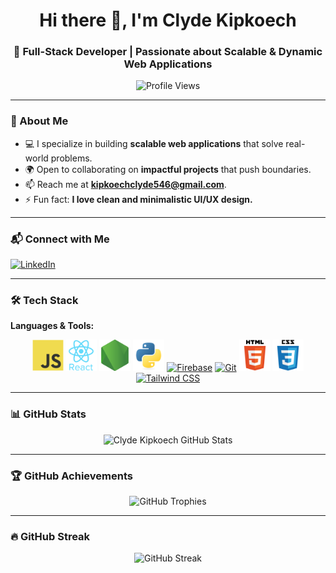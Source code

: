 <h1 align="center">Hi there 👋, I'm Clyde Kipkoech</h1>
<h3 align="center">🚀 Full-Stack Developer | Passionate about Scalable & Dynamic Web Applications</h3>

<p align="center">
  <img src="https://komarev.com/ghpvc/?username=clyde-kipkoech&label=Profile%20Views&color=0e75b6&style=flat" alt="Profile Views" />
</p>

---

### 🚀 About Me  
- 💻 I specialize in building **scalable web applications** that solve real-world problems.  
- 🌍 Open to collaborating on **impactful projects** that push boundaries.  
- 📫 Reach me at **[kipkoechclyde546@gmail.com](mailto:kipkoechclyde546@gmail.com)**.  
- ⚡ Fun fact: **I love clean and minimalistic UI/UX design.**  

---

### 📬 Connect with Me  
<p align="left">
  <a href="https://linkedin.com/in/clyde-kipkoech" target="_blank">
    <img src="https://img.shields.io/badge/LinkedIn-0077B5?style=for-the-badge&logo=linkedin&logoColor=white" alt="LinkedIn" />
  </a>
</p>

---

### 🛠️ Tech Stack  
**Languages & Tools:**  
<p align="center">
  <a href="https://developer.mozilla.org/en-US/docs/Web/JavaScript" target="_blank"><img src="https://raw.githubusercontent.com/devicons/devicon/master/icons/javascript/javascript-original.svg" alt="JavaScript" width="50" height="50"/></a>
  <a href="https://reactjs.org/" target="_blank"><img src="https://raw.githubusercontent.com/devicons/devicon/master/icons/react/react-original-wordmark.svg" alt="React" width="50" height="50"/></a>
  <a href="https://nodejs.org/" target="_blank"><img src="https://raw.githubusercontent.com/devicons/devicon/master/icons/nodejs/nodejs-original.svg" alt="Node.js" width="50" height="50"/></a>
  <a href="https://www.python.org" target="_blank"><img src="https://raw.githubusercontent.com/devicons/devicon/master/icons/python/python-original.svg" alt="Python" width="50" height="50"/></a>
  <a href="https://firebase.google.com/" target="_blank"><img src="https://www.vectorlogo.zone/logos/firebase/firebase-icon.svg" alt="Firebase" width="50" height="50"/></a>
  <a href="https://git-scm.com/" target="_blank"><img src="https://www.vectorlogo.zone/logos/git-scm/git-scm-icon.svg" alt="Git" width="50" height="50"/></a>
  <a href="https://www.w3.org/html/" target="_blank"><img src="https://raw.githubusercontent.com/devicons/devicon/master/icons/html5/html5-original-wordmark.svg" alt="HTML5" width="50" height="50"/></a>
  <a href="https://www.w3schools.com/css/" target="_blank"><img src="https://raw.githubusercontent.com/devicons/devicon/master/icons/css3/css3-original-wordmark.svg" alt="CSS3" width="50" height="50"/></a>
  <a href="https://tailwindcss.com/" target="_blank"><img src="https://www.vectorlogo.zone/logos/tailwindcss/tailwindcss-icon.svg" alt="Tailwind CSS" width="50" height="50"/></a>
</p>

---

### 📊 GitHub Stats  
<p align="center">
  <img src="https://github-readme-stats.vercel.app/api?username=clyde-kipkoech&show_icons=true&theme=radical" alt="Clyde Kipkoech GitHub Stats" />
</p>

---

### 🏆 GitHub Achievements  
<p align="center">
  <img src="https://github-profile-trophy.vercel.app/?username=clyde-kipkoech&theme=darkhub&no-frame=true&margin-w=15" alt="GitHub Trophies" />
</p>

---

### 🔥 GitHub Streak  
<p align="center">
  <img src="https://github-readme-streak-stats.herokuapp.com/?user=clyde-kipkoech&theme=radical" alt="GitHub Streak" />
</p>
